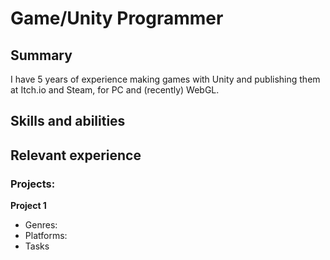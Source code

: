 # Game/Unity Programmer

## Summary
I have 5 years of experience making games with Unity and publishing them at Itch.io and Steam, for PC and (recently) WebGL.

## Skills and abilities


## Relevant experience


### Projects:
**Project 1**
- Genres:
- Platforms:
- Tasks
